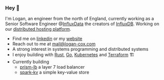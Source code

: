 ### Hey 👋

I'm Logan, an engineer from the north of England, currently working as a Senior Software Engineer @[InfluxData](https://www.influxdata.com/) the creators of [InfluxDB](https://github.com/influxdata/influxdb). Working on our [distributed hosting platform](https://www.influxdata.com/products/influxdb-cloud/dedicated/).

- Find me on [linkedin](https://www.linkedin.com/in/logan-cox-251303163/) or my [website](https://logan-cox.com) 
- Reach out to me at mail@logan-cox.com 
- A strong interest in systems programming and distributed systems
- I enjoy building with [Rust](https://www.rust-lang.org/), [Go](https://go.dev/), [Kubernetes](https://kubernetes.io/) and [Terraform](https://www.terraform.io/) 🏗
- Currently building
    - [prism-lb](https://github.com/logan-bobo/prism-lb) a layer 7 load balancer 
    - [spark-kv](https://github.com/logan-bobo/spark-kv) a simple key-value store 

